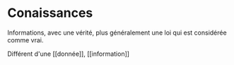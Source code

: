 # Conaissances
Informations, avec une vérité, plus généralement une loi qui est considérée comme vrai.

Différent d'une [[donnée]], [[information]]